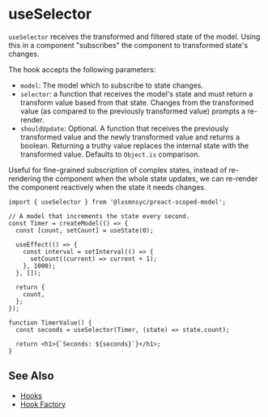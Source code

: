 # useSelector

`useSelector` receives the transformed and filtered state of the model. Using this in a component "subscribes" the component to transformed state's changes.

The hook accepts the following parameters:
- `model`: The model which to subscribe to state changes.
- `selector`: a function that receives the model's state and must return a transform value based from that state. Changes from the transformed value (as compared to the previously transformed value) prompts a re-render.
- `shouldUpdate`: Optional. A function that receives the previously transformed value and the newly transformed value and returns a boolean. Returning a truthy value replaces the internal state with the transformed value. Defaults to `Object.is` comparison.

Useful for fine-grained subscription of complex states, instead of re-rendering the component when the whole state updates, we can re-render the component reactively when the state it needs changes.

```tsx
import { useSelector } from '@lxsmnsyc/preact-scoped-model';

// A model that increments the state every second.
const Timer = createModel(() => {
  const [count, setCount] = useState(0);

  useEffect(() => {
    const interval = setInterval(() => {
      setCount((current) => current + 1);
    }, 1000);
  }, []);

  return {
    count,
  };
});

function TimerValue() {
  const seconds = useSelector(Timer, (state) => state.count);

  return <h1>{`Seconds: ${seconds}`}</h1>;
}
```

## See Also
- [Hooks](/packages/preact-scoped-model/hooks/README.md)
- [Hook Factory](/packages/preact-scoped-model/docs/hook-factory.md)
